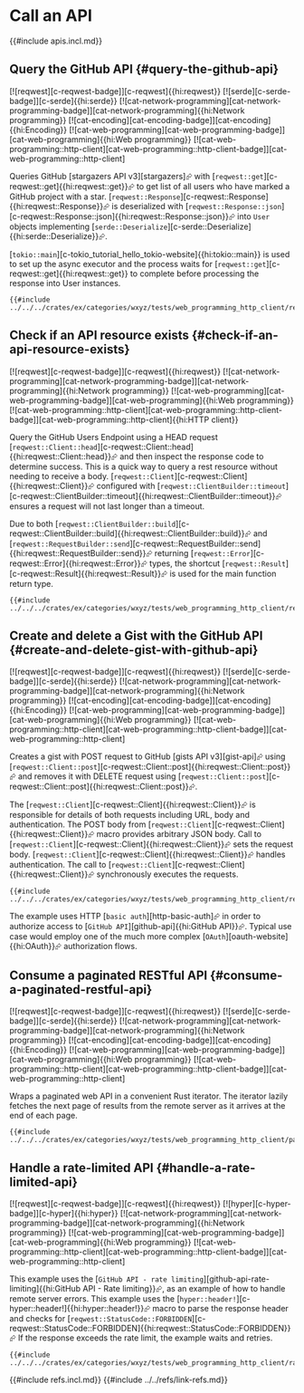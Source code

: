 # Call an API

{{#include apis.incl.md}}

## Query the GitHub API {#query-the-github-api}

[![reqwest][c-reqwest-badge]][c-reqwest]{{hi:reqwest}} [![serde][c-serde-badge]][c-serde]{{hi:serde}} [![cat-network-programming][cat-network-programming-badge]][cat-network-programming]{{hi:Network programming}} [![cat-encoding][cat-encoding-badge]][cat-encoding]{{hi:Encoding}} [![cat-web-programming][cat-web-programming-badge]][cat-web-programming]{{hi:Web programming}} [![cat-web-programming::http-client][cat-web-programming::http-client-badge]][cat-web-programming::http-client]

Queries GitHub [stargazers API v3][stargazers]⮳ with [`reqwest::get`][c-reqwest::get]{{hi:reqwest::get}}⮳ to get list of all users who have marked a GitHub project with a star. [`reqwest::Response`][c-reqwest::Response]{{hi:reqwest::Response}}⮳ is deserialized with [`reqwest::Response::json`][c-reqwest::Response::json]{{hi:reqwest::Response::json}}⮳ into `User` objects implementing [`serde::Deserialize`][c-serde::Deserialize]{{hi:serde::Deserialize}}⮳.

[`tokio::main`][c-tokio_tutorial_hello_tokio-website]{{hi:tokio::main}} is used to set up the async executor and the process waits for [`reqwest::get`][c-reqwest::get]{{hi:reqwest::get}} to complete before processing the response into User instances.

```rust,editable
{{#include ../../../crates/ex/categories/wxyz/tests/web_programming_http_client/rest_get.rs:example}}
```

## Check if an API resource exists {#check-if-an-api-resource-exists}

[![reqwest][c-reqwest-badge]][c-reqwest]{{hi:reqwest}} [![cat-network-programming][cat-network-programming-badge]][cat-network-programming]{{hi:Network programming}} [![cat-web-programming][cat-web-programming-badge]][cat-web-programming]{{hi:Web programming}} [![cat-web-programming::http-client][cat-web-programming::http-client-badge]][cat-web-programming::http-client]{{hi:HTTP client}}

Query the GitHub Users Endpoint using a HEAD request [`reqwest::Client::head`][c-reqwest::Client::head]{{hi:reqwest::Client::head}}⮳ and then inspect the response code to determine success. This is a quick way to query a rest resource without needing to receive a body. [`reqwest::Client`][c-reqwest::Client]{{hi:reqwest::Client}}⮳ configured with [`reqwest::ClientBuilder::timeout`][c-reqwest::ClientBuilder::timeout]{{hi:reqwest::ClientBuilder::timeout}}⮳ ensures a request will not last longer than a timeout.

Due to both [`reqwest::ClientBuilder::build`][c-reqwest::ClientBuilder::build]{{hi:reqwest::ClientBuilder::build}}⮳ and [`reqwest::RequestBuilder::send`][c-reqwest::RequestBuilder::send]{{hi:reqwest::RequestBuilder::send}}⮳ returning [`reqwest::Error`][c-reqwest::Error]{{hi:reqwest::Error}}⮳ types, the shortcut [`reqwest::Result`][c-reqwest::Result]{{hi:reqwest::Result}}⮳ is used for the main function return type.

```rust,editable
{{#include ../../../crates/ex/categories/wxyz/tests/web_programming_http_client/rest_head.rs:example}}
```

## Create and delete a Gist with the GitHub API {#create-and-delete-gist-with-github-api}

[![reqwest][c-reqwest-badge]][c-reqwest]{{hi:reqwest}} [![serde][c-serde-badge]][c-serde]{{hi:serde}} [![cat-network-programming][cat-network-programming-badge]][cat-network-programming]{{hi:Network programming}} [![cat-encoding][cat-encoding-badge]][cat-encoding]{{hi:Encoding}} [![cat-web-programming][cat-web-programming-badge]][cat-web-programming]{{hi:Web programming}} [![cat-web-programming::http-client][cat-web-programming::http-client-badge]][cat-web-programming::http-client]

Creates a gist with POST request to GitHub [gists API v3][gist-api]⮳ using [`reqwest::Client::post`][c-reqwest::Client::post]{{hi:reqwest::Client::post}}⮳ and removes it with DELETE request using [`reqwest::Client::post`][c-reqwest::Client::post]{{hi:reqwest::Client::post}}⮳.

The [`reqwest::Client`][c-reqwest::Client]{{hi:reqwest::Client}}⮳ is responsible for details of both requests including URL, body and authentication. The POST body from [`reqwest::Client`][c-reqwest::Client]{{hi:reqwest::Client}}⮳ macro provides arbitrary JSON body. Call to [`reqwest::Client`][c-reqwest::Client]{{hi:reqwest::Client}}⮳ sets the request body. [`reqwest::Client`][c-reqwest::Client]{{hi:reqwest::Client}}⮳ handles authentication. The call to [`reqwest::Client`][c-reqwest::Client]{{hi:reqwest::Client}}⮳ synchronously executes the requests.

```rust,editable
{{#include ../../../crates/ex/categories/wxyz/tests/web_programming_http_client/rest_post.rs:example}}
```

The example uses HTTP [`basic auth`][http-basic-auth]⮳ in order to authorize access to [`GitHub API`][github-api]{{hi:GitHub API}}⮳. Typical use case would employ one of the much more complex [`OAuth`][oauth-website]{{hi:OAuth}}⮳ authorization flows.

## Consume a paginated RESTful API {#consume-a-paginated-restful-api}

[![reqwest][c-reqwest-badge]][c-reqwest]{{hi:reqwest}} [![serde][c-serde-badge]][c-serde]{{hi:serde}} [![cat-network-programming][cat-network-programming-badge]][cat-network-programming]{{hi:Network programming}} [![cat-encoding][cat-encoding-badge]][cat-encoding]{{hi:Encoding}} [![cat-web-programming][cat-web-programming-badge]][cat-web-programming]{{hi:Web programming}} [![cat-web-programming::http-client][cat-web-programming::http-client-badge]][cat-web-programming::http-client]

Wraps a paginated web API in a convenient Rust iterator. The iterator lazily fetches the next page of results from the remote server as it arrives at the end of each page.

```rust,editable
{{#include ../../../crates/ex/categories/wxyz/tests/web_programming_http_client/paginated.rs:example}}
```

## Handle a rate-limited API {#handle-a-rate-limited-api}

[![reqwest][c-reqwest-badge]][c-reqwest]{{hi:reqwest}} [![hyper][c-hyper-badge]][c-hyper]{{hi:hyper}} [![cat-network-programming][cat-network-programming-badge]][cat-network-programming]{{hi:Network programming}} [![cat-web-programming][cat-web-programming-badge]][cat-web-programming]{{hi:Web programming}} [![cat-web-programming::http-client][cat-web-programming::http-client-badge]][cat-web-programming::http-client]

This example uses the [`GitHub API - rate limiting`][github-api-rate-limiting]{{hi:GitHub API - Rate limiting}}⮳, as an example of how to handle remote server errors. This example uses the [`hyper::header!`][c-hyper::header!]{{hi:hyper::header!}}⮳ macro to parse the response header and checks for [`reqwest::StatusCode::FORBIDDEN`][c-reqwest::StatusCode::FORBIDDEN]{{hi:reqwest::StatusCode::FORBIDDEN}}⮳ If the response exceeds the rate limit, the example waits and retries.

```rust,editable
{{#include ../../../crates/ex/categories/wxyz/tests/web_programming_http_client/rate_limited.rs:example}}
```

{{#include refs.incl.md}}
{{#include ../../refs/link-refs.md}}

<div class="hidden">
</div>
